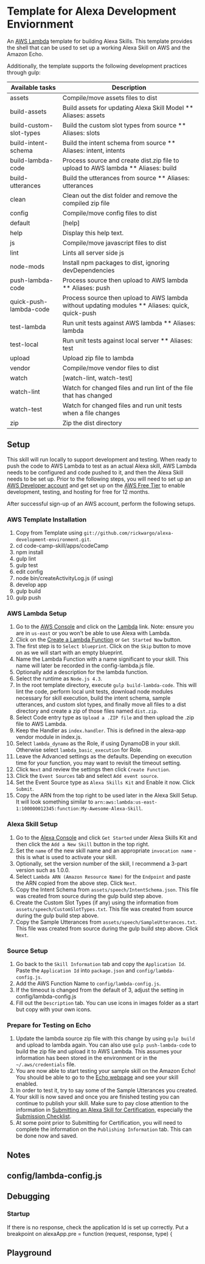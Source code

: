 # Template for Alexa Development Enviornment
An [AWS Lambda](http://aws.amazon.com/lambda) template for building Alexa Skills. 
This template provides the shell that can be used to set up a working Alexa Skill on AWS and the Amazon Echo.

Additionally, the template supports the following development practices through gulp:

| Available tasks         | Description                                                      |
| ----------------------- | ---------------------------------------------------------------- |
| assets                  | Compile/move assets files to dist                                |
| build-assets            | Build assets for updating Alexa Skill Model ** Aliases: assets   |
| build-custom-slot-types | Build the custom slot types from source ** Aliases: slots        |
| build-intent-schema     | Build the intent schema from source ** Aliases: intent, intents  |
| build-lambda-code       | Process source and create dist.zip file to upload to AWS lambda ** Aliases: build|
| build-utterances        | Build the utterances from source ** Aliases: utterances          |
| clean                   | Clean out the dist folder and remove the compiled zip file       |
| config                  | Compile/move config files to dist                                |
| default                 | [help]                                                           |
| help                    | Display this help text.                                          |
| js                      | Compile/move javascript files to dist                            |
| lint                    | Lints all server side js                                         |
| node-mods               | Install npm packages to dist, ignoring devDependencies           |
| push-lambda-code        | Process source then upload to AWS lambda ** Aliases: push        |
| quick-push-lambda-code  | Process source then upload to AWS lambda without updating modules ** Aliases: quick, quick-push|
| test-lambda             | Run unit tests against AWS lambda ** Aliases: lambda             |
| test-local              | Run unit tests against local server ** Aliases: test             |
| upload                  | Upload zip file to lambda                                        |
| vendor                  | Compile/move vendor files to dist                                |
| watch                   | [watch-lint, watch-test]                                         |
| watch-lint              | Watch for changed files and run lint of the file that has changed|
| watch-test              | Watch for changed files and run unit tests when a file changes   |
| zip                     | Zip the dist directory                                           |

## Setup
This skill will run locally to support development and testing. When ready to push the code to AWS Lambda to test as an
actual Alexa skill, AWS Lambda needs to be configured and code pushed to it, and then the Alexa Skill needs to be set up.
Prior to the following steps, you will need to set up an 
[AWS Developer account](https://portal.aws.amazon.com/gp/aws/developer/registration/index.html) and get set up on the 
[AWS Free Tier](https://aws.amazon.com/free/) to enable development, testing, and hosting for free for 12 months.

After successful sign-up of an AWS account, perform the following setups.

### AWS Template Installation
1. Copy from Template using `git://github.com/rickwargo/alexa-development-environment.git`.
2. cd code-camp-skill/apps/codeCamp
4. npm install
4. gulp lint
5. gulp test
6. edit config
7. node bin/createActivityLog.js (if using)
8. develop app
9. gulp build
10. gulp push

### AWS Lambda Setup
1. Go to the [AWS Console](https://console.aws.amazon.com/console/home) and click on the [Lambda](https://console.aws.amazon.com/lambda/home) link. Note: ensure you are in `us-east` or you won't be able to use Alexa with Lambda.
2. Click on the [Create a Lambda Function](https://console.aws.amazon.com/lambda/home?region=us-east-1#create) or `Get Started Now` button.
3. The first step is to `Select blueprint`. Click on the `Skip` button to move on as we will start with an empty blueprint.
4. Name the Lambda Function with a name significant to your skill. This name will later be recorded in the config-lambda.js file.
5. Optionally add a description for the lambda function.
5. Select the runtime as `Node.js 4.3`.
6. In the root template directory, execute `gulp build-lambda-code`. This will lint the code, perform local unit tests, download node modules necessary for skill execution, build the intent schema, sample utterances, and custom slot types, and finally move all files to a dist directory and create a zip of those files named `dist.zip`.
7. Select Code entry type as `Upload a .ZIP file` and then upload the .zip file to AWS Lambda.
8. Keep the Handler as `index.handler`. This is defined in the alexa-app vendor module in index.js.
9. Select `lambda_dynamo` as the Role, if using DynamoDB in your skill. Otherwise select `lambda_basic_execution` for Role.
10. Leave the Advanced settings as the defaults. Depending on execution time for your function, you may want to revisit the timeout setting.
11. Click `Next` and review the settings then click `Create Function`.
12. Click the `Event Sources` tab and select `Add event source`.
13. Set the Event Source type as `Alexa Skills Kit` and Enable it now. Click `Submit`.
14. Copy the ARN from the top right to be used later in the Alexa Skill Setup. It will look something similar to `arn:aws:lambda:us-east-1:100000012345:function:My-Awesome-Alexa-Skill`.

### Alexa Skill Setup
1. Go to the [Alexa Console](https://developer.amazon.com/edw/home.html) and click `Get Started` under Alexa Skills Kit and then click the `Add a New Skill` button in the top right.
2. Set the `name` of the new skill name and an appropriate `invocation name` - this is what is used to activate your skill.
3. Optionally, set the version number of the skill, I recommend a 3-part version such as 1.0.0.
4. Select `Lambda ARN (Amazon Resource Name)` for the `Endpoint` and paste the ARN copied from the above step. Click `Next`.
5. Copy the Intent Schema from `assets/speech/IntentSchema.json`. This file was created from source during the gulp build step above.
5. Create the Custom Slot Types (if any) using the information from `assets/speech/CustomSlotTypes.txt`. This file was created from source during the gulp build step above.
6. Copy the Sample Utterances from `assets/speech/SampleUtterances.txt`. This file was created from source during the gulp build step above. Click `Next`.

### Source Setup
1. Go back to the `Skill Information` tab and copy the `Application Id`. Paste the `Application Id` into `package.json` and `config/lambda-config.js`.
2. Add the AWS Function Name to `config/lambda-config.js`.
3. If the timeout is changed from the default of 3, adjust the setting in config/lambda-config.js
4. Fill out the `Description` tab. You can use icons in images folder as a start but copy with your own icons.

### Prepare for Testing on Echo
1. Update the lambda source zip file with this change by using `gulp build` and upload to lambda again. You can also use `gulp push-lambda-code` to build the zip file and upload it to AWS Lambda. This assumes your information has been stored in the environment or in the `~/.aws/credentials` file.
3. You are now able to start testing your sample skill on the Amazon Echo! You should be able to go to the [Echo webpage](http://echo.amazon.com/#skills) and see your skill enabled.
3. In order to test it, try to say some of the Sample Utterances you created.
4. Your skill is now saved and once you are finished testing you can continue to publish your skill. Make sure to pay close attention to the information in [Submitting an Alexa Skill for Certification](https://developer.amazon.com/public/solutions/alexa/alexa-skills-kit/docs/publishing-an-alexa-skill), especially the [Submission Checklist](https://developer.amazon.com/public/solutions/alexa/alexa-skills-kit/docs/alexa-skills-kit-submission-checklist). 
5. At some point prior to Submitting for Certification, you will need to complete the information on the `Publishing Information` tab. This can be done now and saved.

## Notes

## config/lambda-config.js

## Debugging
### Startup
If there is no response, check the application Id is set up correctly. Put a breakpoint on
alexaApp.pre = function (request, response, type) {

## Playground
